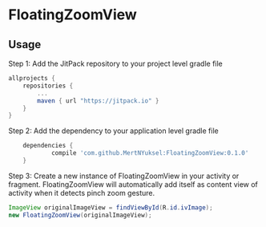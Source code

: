 # FloatingZoomView

## Usage

Step 1:
Add the JitPack repository to your project level gradle file

```groovy
allprojects {
	repositories {
        ...
        maven { url "https://jitpack.io" }
    }
}
```

Step 2:
Add the dependency to your application level gradle file
```groovy
	dependencies {
	        compile 'com.github.MertNYuksel:FloatingZoomView:0.1.0'
	}
```

Step 3:
Create a new instance of FloatingZoomView in your activity or fragment. FloatingZoomView will automatically add itself as content view of activity when it detects pinch zoom gesture. 
```java
ImageView originalImageView = findViewById(R.id.ivImage);
new FloatingZoomView(originalImageView);
```
